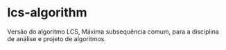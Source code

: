 # lcs-algorithm
Versão do algoritmo LCS, Máxima subsequência comum, para a disciplina de análise e projeto de algoritmos.
